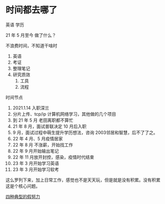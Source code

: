 # 时间都去哪了

英语 学历

21 年 5 月至今 做了什么？

不浪费时间，不知道干啥时
1. 英语
2. 考证
3. 整理笔记
4. 研究质效
	1. 工具
	2. 流程


时间节点
1. 2021.1.14 入职深兰
2. 分片上传、tcp/ip 计算机网络学习，其他做的几个项目
3. 到 21 年 5 月 老田离职都不算忙
4. 21 年 8 月，面试普联决定 10 月后入职
5. 9 月，面试过程中萌生提升学历想法，咨询 2003邻居和智慧，后不了了之。
6. 22 年 4 月、5 月疫情居家
7. 22 年 8 月 不涨薪，开始找工作
8. 22 年 9 月开始输出笔记
9. 22 年 11 月放开封控，感染，疫情时代结束
10. 23 年 3 月开始学习英语
11. 23 年 3 月开始学习软考

这么罗列下来，加上日常工作，感觉也不是天天玩，但是就是没有积累。没有积累这是个核心问题。





[四种典型的假努力](https://mp.weixin.qq.com/s/m0ZDORx_r4RjmKBkf6RqtQ)
